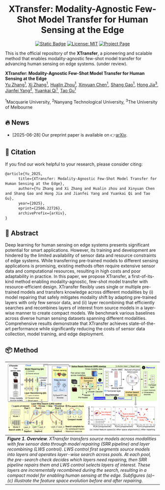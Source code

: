 


<div align="center">   

# XTransfer: Modality-Agnostic Few-Shot Model Transfer for Human Sensing at the Edge
</div>

<div align="center">   

[![Static Badge](https://img.shields.io/badge/arXiv-PDF-green?style=flat&logo=arXiv&logoColor=green)](http://arxiv.org/abs/2506.22726) 
[![License: MIT](https://img.shields.io/badge/License-Apache%202.0-blue.svg)](LICENSE) 
[![Project Page](https://img.shields.io/badge/Project%20Page-XTransfer-yellow)]()

</div>

This is the official repository of the **XTransfer**, a pioneering and scalable method that enables modality-agnostic few-shot model transfer for advancing human sensing on edge systems. (under review). 

**XTransfer: Modality-Agnostic Few-Shot Model Transfer for Human Sensing at the Edge**
<br/>
[Yu Zhang<sup>1</sup>](https://yuzhang.dev/), [Xi Zhang<sup>1</sup>](), [Hualin Zhou<sup>1</sup>](), [Xinyuan Chen<sup>1</sup>](), [Shang Gao<sup>1</sup>](), [Hong Jia<sup>3</sup>](https://h-jia.github.io/), [Jianfei Yang<sup>2</sup>](https://marsyang.site/), [Yuankai Qi<sup>1</sup>](https://v3alab.github.io/author/yuankai-qi/), [Tao Gu<sup>1</sup>](https://taogu.site/)
<br/>
<br/>
<sup>1</sup>Macquarie University, <sup>2</sup>Nanyang Technological University, <sup>3</sup>The University of Melbourne
<br/>


## 🔥 News
- [2025-06-28] Our preprint paper is available on 👉[arXiv](http://arxiv.org/abs/2506.22726).
  

## 🔗 Citation
If you find our work helpful to your research, please consider citing:


```shell
@article{Yu_2025,
      title={XTransfer: Modality-Agnostic Few-Shot Model Transfer for Human Sensing at the Edge}, 
      author={Yu Zhang and Xi Zhang and Hualin zhou and Xinyuan Chen and Shang Gao and Hong Jia and Jianfei Yang and Yuankai Qi and Tao Gu},
      year={2025},
      eprint={2506.22726},
      archivePrefix={arXiv},
}
```
## 📝 Abstract 

Deep learning for human sensing on edge systems presents significant potential for smart applications. However, its training and development are hindered by the limited availability of sensor data and resource constraints of edge systems. While transferring pre-trained models to different sensing applications is promising, existing methods often require extensive sensor data and computational resources, resulting in high costs and poor adaptability in practice. In this paper, we propose XTransfer, a first-of-its-kind method enabling modality-agnostic, few-shot model transfer with resource-efficient design. XTransfer flexibly uses single or multiple pre-trained models and transfers knowledge across different modalities by (i) model repairing that safely mitigates modality shift by adapting pre-trained layers with only few sensor data, and (ii) layer recombining that efficiently searches and recombines layers of interest from source models in a layer-wise manner to create compact models. We benchmark various baselines across diverse human sensing datasets spanning different modalities. Comprehensive results demonstrate that XTransfer achieves state-of-the-art performance while significantly reducing the costs of sensor data collection, model training, and edge deployment.

## 📦 Method
| ![pipeline.jpg](assets/system_v2.png) | 
|:--:| 
| <div align="left">***Figure 1. Overview**. XTransfer transfers source models across modalities with few sensor data through model repairing (SRR pipeline) and layer recombining (LWS control). LWS control first segments source models into layers and operates layer-wise search across pools. At each pool, the pre-search check decides which layers need repairing, then SRR pipeline repairs them and LWS control selects layers of interest. These layers are incrementally recombined during the search, resulting in a compact model for enabling human sensing at the edge. Subfigures (a)–(c) illustrate the feature space evolution before and after repairing.*</div> |


